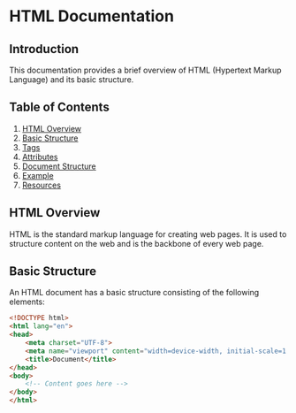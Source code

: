 # HTML Documentation

## Introduction

This documentation provides a brief overview of HTML (Hypertext Markup Language) and its basic structure.

## Table of Contents

1. [HTML Overview](#html-overview)
2. [Basic Structure](#basic-structure)
3. [Tags](#tags)
4. [Attributes](#attributes)
5. [Document Structure](#document-structure)
6. [Example](#example)
7. [Resources](#resources)

## HTML Overview

HTML is the standard markup language for creating web pages. It is used to structure content on the web and is the backbone of every web page.

## Basic Structure

An HTML document has a basic structure consisting of the following elements:

```html
<!DOCTYPE html>
<html lang="en">
<head>
    <meta charset="UTF-8">
    <meta name="viewport" content="width=device-width, initial-scale=1.0">
    <title>Document</title>
</head>
<body>
    <!-- Content goes here -->
</body>
</html>